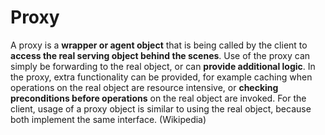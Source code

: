 # Proxy

A proxy is a **wrapper or agent object** that is being called by the client to **access the real serving object behind the scenes**. Use of the proxy can simply be forwarding to the real object, or can **provide additional logic**. In the proxy, extra functionality can be provided, for example caching when operations on the real object are resource intensive, or **checking preconditions before operations** on the real object are invoked. For the client, usage of a proxy object is similar to using the real object, because both implement the same interface. (Wikipedia)


